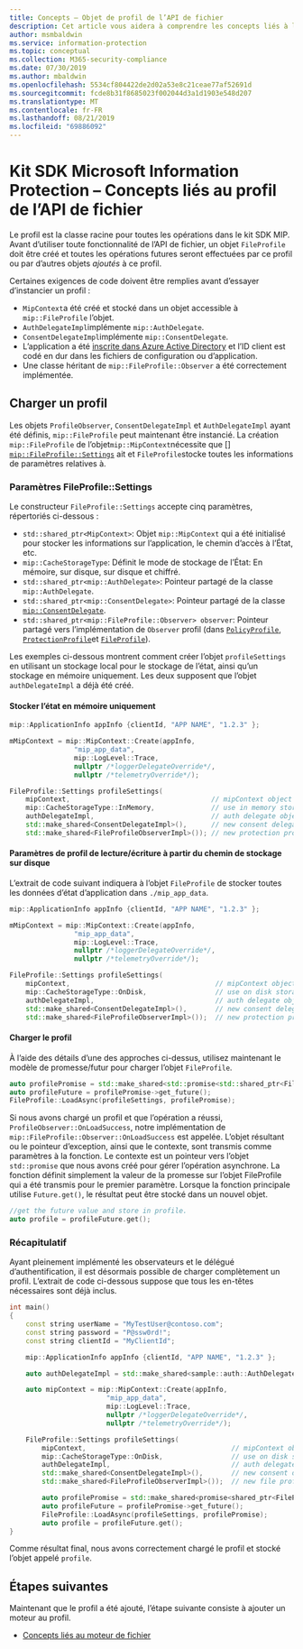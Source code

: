 ```yaml
---
title: Concepts – Objet de profil de l’API de fichier
description: Cet article vous aidera à comprendre les concepts liés à l’objet de profil de fichier qui est créé pendant l’initialisation de l’application.
author: msmbaldwin
ms.service: information-protection
ms.topic: conceptual
ms.collection: M365-security-compliance
ms.date: 07/30/2019
ms.author: mbaldwin
ms.openlocfilehash: 5534cf804422de2d02a53e8c21ceae77af52691d
ms.sourcegitcommit: fcde8b31f8685023f002044d3a1d1903e548d207
ms.translationtype: MT
ms.contentlocale: fr-FR
ms.lasthandoff: 08/21/2019
ms.locfileid: "69886092"
---
```

# <a name="microsoft-information-protection-sdk---file-api-profile-concepts"></a>Kit SDK Microsoft Information Protection – Concepts liés au profil de l’API de fichier

Le profil est la classe racine pour toutes les opérations dans le kit SDK MIP. Avant d’utiliser toute fonctionnalité de l’API de fichier, un objet `FileProfile` doit être créé et toutes les opérations futures seront effectuées par ce profil ou par d’autres objets *ajoutés* à ce profil.

Certaines exigences de code doivent être remplies avant d’essayer d’instancier un profil :

- `MipContext`a été créé et stocké dans un objet accessible à `mip::FileProfile` l’objet.
- `AuthDelegateImpl`implémente `mip::AuthDelegate`.
- `ConsentDelegateImpl`implémente `mip::ConsentDelegate`.
- L’application a été [inscrite dans Azure Active Directory](/azure/active-directory/develop/quickstart-v1-integrate-apps-with-azure-ad.md) et l’ID client est codé en dur dans les fichiers de configuration ou d’application.
- Une classe héritant de `mip::FileProfile::Observer` a été correctement implémentée.

## <a name="load-a-profile"></a>Charger un profil

Les objets `ProfileObserver`, `ConsentDelegateImpl` et `AuthDelegateImpl` ayant été définis, `mip::FileProfile` peut maintenant être instancié. La création `mip::FileProfile` de l’objet`mip::MipContext`nécessite que [] [`mip::FileProfile::Settings`](reference/class_mip_fileprofile_settings.md) ait et `FileProfile`stocke toutes les informations de paramètres relatives à.

### <a name="fileprofilesettings-parameters"></a>Paramètres FileProfile::Settings

Le constructeur `FileProfile::Settings` accepte cinq paramètres, répertoriés ci-dessous :

- `std::shared_ptr<MipContext>`: Objet `mip::MipContext` qui a été initialisé pour stocker les informations sur l’application, le chemin d’accès à l’État, etc.
- `mip::CacheStorageType`: Définit le mode de stockage de l’État: En mémoire, sur disque, sur disque et chiffré.
- `std::shared_ptr<mip::AuthDelegate>`: Pointeur partagé de la classe `mip::AuthDelegate`.
- `std::shared_ptr<mip::ConsentDelegate>`: Pointeur partagé de la classe [`mip::ConsentDelegate`](reference/class_mip_consentdelegate.md).
- `std::shared_ptr<mip::FileProfile::Observer> observer`: Pointeur partagé vers l’implémentation de `Observer` profil (dans [`PolicyProfile`](reference/class_mip_policyprofile_observer.md), [`ProtectionProfile`](reference/class_mip_protectionprofile_observer.md)et [`FileProfile`](reference/class_mip_fileprofile_observer.md)).

Les exemples ci-dessous montrent comment créer l’objet `profileSettings` en utilisant un stockage local pour le stockage de l’état, ainsi qu’un stockage en mémoire uniquement. Les deux supposent que l’objet `authDelegateImpl` a déjà été créé.

#### <a name="store-state-in-memory-only"></a>Stocker l’état en mémoire uniquement

```cpp
mip::ApplicationInfo appInfo {clientId, "APP NAME", "1.2.3" };

mMipContext = mip::MipContext::Create(appInfo,
                "mip_app_data",
                mip::LogLevel::Trace,
                nullptr /*loggerDelegateOverride*/,
                nullptr /*telemetryOverride*/);

FileProfile::Settings profileSettings(
    mipContext,                                   // mipContext object
    mip::CacheStorageType::InMemory,              // use in memory storage
    authDelegateImpl,                             // auth delegate object
    std::make_shared<ConsentDelegateImpl>(),      // new consent delegate
    std::make_shared<FileProfileObserverImpl>()); // new protection profile observer
```

#### <a name="readwrite-profile-settings-from-storage-path-on-disk"></a>Paramètres de profil de lecture/écriture à partir du chemin de stockage sur disque

L’extrait de code suivant indiquera à l’objet `FileProfile` de stocker toutes les données d’état d’application dans `./mip_app_data`.

```cpp
mip::ApplicationInfo appInfo {clientId, "APP NAME", "1.2.3" };

mMipContext = mip::MipContext::Create(appInfo,
                "mip_app_data",
                mip::LogLevel::Trace,
                nullptr /*loggerDelegateOverride*/,
                nullptr /*telemetryOverride*/);

FileProfile::Settings profileSettings(
    mipContext,                                    // mipContext object
    mip::CacheStorageType::OnDisk,                 // use on disk storage
    authDelegateImpl,                              // auth delegate object
    std::make_shared<ConsentDelegateImpl>(),       // new consent delegate
    std::make_shared<FileProfileObserverImpl>());  // new protection profile observer
```

#### <a name="load-the-profile"></a>Charger le profil

À l’aide des détails d’une des approches ci-dessus, utilisez maintenant le modèle de promesse/futur pour charger l’objet `FileProfile`.

```cpp
auto profilePromise = std::make_shared<std::promise<std::shared_ptr<FileProfile>>>();
auto profileFuture = profilePromise->get_future();
FileProfile::LoadAsync(profileSettings, profilePromise);
```

Si nous avons chargé un profil et que l’opération a réussi, `ProfileObserver::OnLoadSuccess`, notre implémentation de `mip::FileProfile::Observer::OnLoadSuccess` est appelée. L’objet résultant ou le pointeur d’exception, ainsi que le contexte, sont transmis comme paramètres à la fonction. Le contexte est un pointeur vers l’objet `std::promise` que nous avons créé pour gérer l’opération asynchrone. La fonction définit simplement la valeur de la promesse sur l’objet FileProfile qui a été transmis pour le premier paramètre. Lorsque la fonction principale utilise `Future.get()`, le résultat peut être stocké dans un nouvel objet.

```cpp
//get the future value and store in profile. 
auto profile = profileFuture.get();
```

### <a name="putting-it-together"></a>Récapitulatif

Ayant pleinement implémenté les observateurs et le délégué d’authentification, il est désormais possible de charger complètement un profil. L’extrait de code ci-dessous suppose que tous les en-têtes nécessaires sont déjà inclus.

```cpp
int main()
{
    const string userName = "MyTestUser@contoso.com";
    const string password = "P@ssw0rd!";
    const string clientId = "MyClientId";

    mip::ApplicationInfo appInfo {clientId, "APP NAME", "1.2.3" };

    auto authDelegateImpl = std::make_shared<sample::auth::AuthDelegateImpl>(appInfo, userName, password);

    auto mipContext = mip::MipContext::Create(appInfo,
                        "mip_app_data",
                        mip::LogLevel::Trace,
                        nullptr /*loggerDelegateOverride*/,
                        nullptr /*telemetryOverride*/);

    FileProfile::Settings profileSettings(
        mipContext,                                    // mipContext object
        mip::CacheStorageType::OnDisk,                 // use on disk storage
        authDelegateImpl,                              // auth delegate object
        std::make_shared<ConsentDelegateImpl>(),       // new consent delegate
        std::make_shared<FileProfileObserverImpl>());  // new file profile observer

        auto profilePromise = std::make_shared<promise<shared_ptr<FileProfile>>>();
        auto profileFuture = profilePromise->get_future();
        FileProfile::LoadAsync(profileSettings, profilePromise);
        auto profile = profileFuture.get();
}
```

Comme résultat final, nous avons correctement chargé le profil et stocké l’objet appelé `profile`.

## <a name="next-steps"></a>Étapes suivantes

Maintenant que le profil a été ajouté, l’étape suivante consiste à ajouter un moteur au profil. 

- [Concepts liés au moteur de fichier](concept-profile-engine-file-engine-cpp.md)
